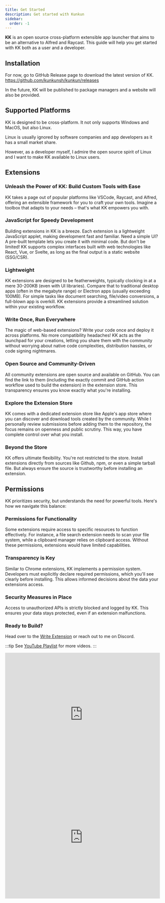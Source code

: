 ```yaml
---
title: Get Started
description: Get started with Kunkun
sidebar:
  order: -1
---
```


**KK** is an open source cross-platform extensible app launcher that aims to be an alternative to Alfred and Raycast. This guide will help you get started with KK both as a user and a developer.

## Installation

For now, go to GitHub Release page to download the latest version of KK. https://github.com/kunkunsh/kunkun/releases

In the future, KK will be published to package managers and a website will also be provided.

## Supported Platforms

KK is designed to be cross-platform. It not only supports Windows and MacOS, but also Linux.

Linux is usually ignored by software companies and app developers as it has a small market share.

However, as a developer myself, I admire the open source spirit of Linux and I want to make KK available to Linux users.

## Extensions

### Unleash the Power of KK: Build Custom Tools with Ease

KK takes a page out of popular platforms like VSCode, Raycast, and Alfred, offering an extensible framework for you to craft your own tools. Imagine a toolbox that adapts to your needs – that's what KK empowers you with.

### JavaScript for Speedy Development

Building extensions in KK is a breeze. Each extension is a lightweight JavaScript applet, making development fast and familiar. Need a simple UI? A pre-built template lets you create it with minimal code. But don't be limited! KK supports complex interfaces built with web technologies like React, Vue, or Svelte, as long as the final output is a static website (SSG/CSR).

### Lightweight

KK extensions are designed to be featherweights, typically clocking in at a mere 30-200KB (even with UI libraries). Compare that to traditional desktop apps (often in the megabyte range) or Electron apps (usually exceeding 100MB). For simple tasks like document searching, file/video conversions, a full-blown app is overkill. KK extensions provide a streamlined solution within your existing workflow.

### Write Once, Run Everywhere

The magic of web-based extensions? Write your code once and deploy it across platforms. No more compatibility headaches! KK acts as the launchpad for your creations, letting you share them with the community without worrying about native code complexities, distribution hassles, or code signing nightmares.

### Open Source and Community-Driven

All community extensions are open source and available on GitHub. You can find the link to them (including the exactly commit and GitHub action workflow used to build the extension) in the extension store. This transparency ensures you know exactly what you're installing.

### Explore the Extension Store

KK comes with a dedicated extension store like Apple's app store where you can discover and download tools created by the community. While I personally review submissions before adding them to the repository, the focus remains on openness and public scrutiny. This way, you have complete control over what you install.

### Beyond the Store

KK offers ultimate flexibility. You're not restricted to the store. Install extensions directly from sources like Github, npm, or even a simple tarball file. But always ensure the source is trustworthy before installing an extension.

## Permissions

KK prioritizes security, but understands the need for powerful tools. Here's how we navigate this balance:

### Permissions for Functionality

Some extensions require access to specific resources to function effectively. For instance, a file search extension needs to scan your file system, while a clipboard manager relies on clipboard access. Without these permissions, extensions would have limited capabilities.

### Transparency is Key

Similar to Chrome extensions, KK implements a permission system. Developers must explicitly declare required permissions, which you'll see clearly before installing. This allows informed decisions about the data your extensions access.

### Security Measures in Place

Access to unauthorized APIs is strictly blocked and logged by KK. This ensures your data stays protected, even if an extension malfunctions.

### Ready to Build?

Head over to the [Write Extension](/guides/extensions/write-extension/) or reach out to me on Discord.

:::tip
See [YouTube Playlist](https://www.youtube.com/playlist?list=PLUxw2JoWliioxX3klgGmmaPGISfQlURuv) for more videos.
:::

<div style="height: 400px">
  <iframe
    width="100%"
    style="height: 100%;"
    src="https://www.youtube.com/embed/DW1OKVHsbnE"
    title="Kunkun: Extension Architecture"
    frameborder="0"
    allow="accelerometer; autoplay; clipboard-write; encrypted-media; gyroscope; picture-in-picture; web-share"
    referrerpolicy="strict-origin-when-cross-origin"
    allowfullscreen
  ></iframe>
</div>

<div style="height: 400px">
  <iframe width="100%" style="height: 100%;" src="https://www.youtube.com/embed/QPZtUDUGr5s" title="Kunkun: Publish Extension Design" frameborder="0" allow="accelerometer; autoplay; clipboard-write; encrypted-media; gyroscope; picture-in-picture; web-share" referrerpolicy="strict-origin-when-cross-origin" allowfullscreen></iframe>
</div>
